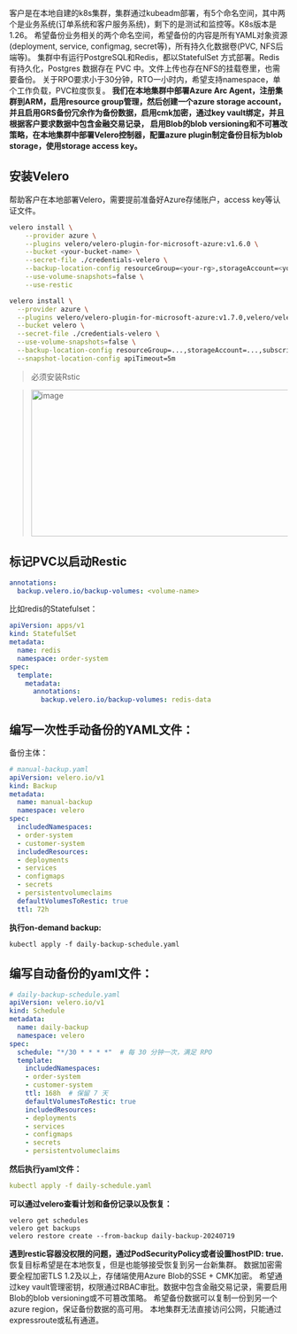客户是在本地自建的k8s集群，集群通过kubeadm部署，有5个命名空间，其中两个是业务系统(订单系统和客户服务系统)，剩下的是测试和监控等。K8s版本是1.26。
希望备份业务相关的两个命名空间，希望备份的内容是所有YAML对象资源(deployment, service, configmag, secret等)，所有持久化数据卷(PVC, NFS后端等)。
集群中有运行PostgreSQL和Redis，都以StatefulSet 方式部署。Redis 有持久化，Postgres 数据存在 PVC 中。文件上传也存在NFS的挂载卷里，也需要备份。
关于RPO要求小于30分钟，RTO一小时内，希望支持namespace，单个工作负载，PVC粒度恢复。
**我们在本地集群中部署Azure Arc Agent，注册集群到ARM，启用resource group管理，然后创建一个azure storage account，并且启用GRS备份冗余作为备份数据，启用cmk加密，通过key vault绑定，并且根据客户要求数据中包含金融交易记录，
启用Blob的blob versioning和不可篡改策略，在本地集群中部署Velero控制器，配置azure plugin制定备份目标为blob storage，使用storage access key。**

## 安装Velero
帮助客户在本地部署Velero，需要提前准备好Azure存储账户，access key等认证文件。
```bash
velero install \
    --provider azure \
    --plugins velero/velero-plugin-for-microsoft-azure:v1.6.0 \
    --bucket <your-bucket-name> \
    --secret-file ./credentials-velero \
    --backup-location-config resourceGroup=<your-rg>,storageAccount=<your-sa>,subscriptionId=<your-sub-id> \
    --use-volume-snapshots=false \
    --use-restic

velero install \
  --provider azure \
  --plugins velero/velero-plugin-for-microsoft-azure:v1.7.0,velero/velero-plugin-for-restic:v1.7.0 \
  --bucket velero \
  --secret-file ./credentials-velero \
  --use-volume-snapshots=false \
  --backup-location-config resourceGroup=...,storageAccount=...,subscriptionId=... \
  --snapshot-location-config apiTimeout=5m

```
>必须安装Rstic

><img width="592" height="265" alt="image" src="https://github.com/user-attachments/assets/28d3fa67-45b2-4af1-9e3c-8ff1921e0137" />

## 标记PVC以启动Restic
```yaml
annotations:
  backup.velero.io/backup-volumes: <volume-name>
```

比如redis的Statefulset：
```yaml
apiVersion: apps/v1
kind: StatefulSet
metadata:
  name: redis
  namespace: order-system
spec:
  template:
    metadata:
      annotations:
        backup.velero.io/backup-volumes: redis-data
```

## 编写一次性手动备份的YAML文件：
备份主体：
```yaml
# manual-backup.yaml
apiVersion: velero.io/v1
kind: Backup
metadata:
  name: manual-backup
  namespace: velero
spec:
  includedNamespaces:
  - order-system
  - customer-system
  includedResources:
  - deployments
  - services
  - configmaps
  - secrets
  - persistentvolumeclaims
  defaultVolumesToRestic: true
  ttl: 72h
```

**执行on-demand backup:**
```kubectl
kubectl apply -f daily-backup-schedule.yaml
```

## 编写自动备份的yaml文件：
```yaml
# daily-backup-schedule.yaml
apiVersion: velero.io/v1
kind: Schedule
metadata:
  name: daily-backup
  namespace: velero
spec:
  schedule: "*/30 * * * *"  # 每 30 分钟一次，满足 RPO
  template:
    includedNamespaces:
    - order-system
    - customer-system
    ttl: 168h  # 保留 7 天
    defaultVolumesToRestic: true
    includedResources:
    - deployments
    - services
    - configmaps
    - secrets
    - persistentvolumeclaims
```
**然后执行yaml文件：**
```yaml
kubectl apply -f daily-schedule.yaml
```

**可以通过velero查看计划和备份记录以及恢复：**
```velero
velero get schedules
velero get backups
velero restore create --from-backup daily-backup-20240719
```

**遇到restic容器没权限的问题，通过PodSecurityPolicy或者设置hostPID: true.**
恢复目标希望是在本地恢复，但是也能够接受恢复到另一台新集群。
数据加密需要全程加密TLS 1.2及以上，存储端使用Azure Blob的SSE + CMK加密。
希望通过key vault管理密钥，权限通过RBAC审批。数据中包含金融交易记录，需要启用Blob的blob versioning或不可篡改策略。
希望备份数据可以复制一份到另一个azure region，保证备份数据的高可用。
本地集群无法直接访问公网，只能通过expressroute或私有通道。

